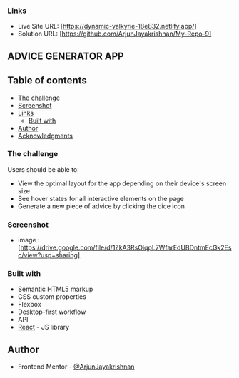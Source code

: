 ### Links

- Live Site URL: [https://dynamic-valkyrie-18e832.netlify.app/]
- Solution URL: [https://github.com/ArjunJayakrishnan/My-Repo-9]

## ADVICE GENERATOR APP

## Table of contents

- [The challenge](#the-challenge)
- [Screenshot](#screenshot)
- [Links](#links)
  - [Built with](#built-with)
- [Author](#author)
- [Acknowledgments](#acknowledgments)


### The challenge

Users should be able to:

- View the optimal layout for the app depending on their device's screen size
- See hover states for all interactive elements on the page
- Generate a new piece of advice by clicking the dice icon

### Screenshot

- image : [https://drive.google.com/file/d/1ZkA3RsOiqpL7WfarEdUBDntmEcGk2Esc/view?usp=sharing]


### Built with

- Semantic HTML5 markup
- CSS custom properties
- Flexbox
- Desktop-first workflow
- API
- [React](https://reactjs.org/) - JS library

## Author

- Frontend Mentor - [@ArjunJayakrishnan](https://www.frontendmentor.io/profile/ArjunJayakrishnan)

